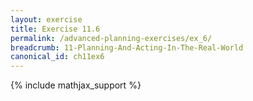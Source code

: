 ```yaml
---
layout: exercise
title: Exercise 11.6
permalink: /advanced-planning-exercises/ex_6/
breadcrumb: 11-Planning-And-Acting-In-The-Real-World
canonical_id: ch11ex6
---
```


{% include mathjax_support %}
